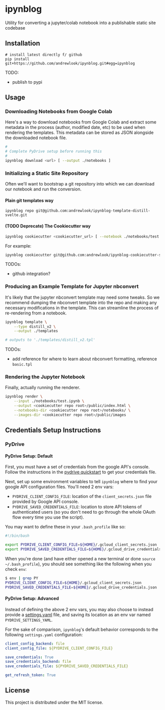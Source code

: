 # ipynblog

Utility for converting a jupyter/colab notebook into a publishable static site codebase

## Installation

```
# install latest directly f/ github
pip install git+https://github.com/andrewlook/ipynblog.git#egg=ipynblog

```

TODO:
- publish to pypi

## Usage

### Downloading Notebooks from Google Colab

Here's a way to download notebooks from Google Colab and extract some metadata in the
process (author, modified date, etc) to be used when rendering the templates. This
metadata can be stored as JSON alongside the downloaded notebook file.

```bash
#
# Complete PyDrive setup before running this
#
ipynblog download <url> [ --output ./notebooks ]
```

### Initializing a Static Site Repository

Often we'll want to bootstrap a git repository into which we can download our notebook
and run the conversion.

#### Plain git templates way

```
ipynblog repo git@github.com:andrewlook/ipynblog-template-distill-svelte.git
```

#### (TODO Deprecate) The Cookiecutter way
```bash
ipynblog cookiecutter <cookiecutter_url> [ --notebook ./notebooks/test.ipynb ]
```

For example:
```bash
ipynblog cookiecutter git@github.com:andrewlook/ipynblog-cookiecutter-svelte-template.git
```

TODOs:
- github integration?

### Producing an Example Template for Jupyter nbconvert

It's likely that the jupyter nbconvert template may need some tweaks. So we recommend
dumping the nbconvert template into the repo and making any necessary modifications
in the template. This can streamline the process of re-rendering from a notebook.

```bash
ipynblog template \
    --type distill_v2 \
    --output ./templates

# outputs to './templates/distill_v2.tpl'
```

TODOs:
- add reference for where to learn about nbconvert formatting, reference `basic.tpl`

### Rendering the Jupyter Notebook

Finally, actually running the renderer.

```bash
ipynblog render \
    --input ./notebooks/test.ipynb \
    --output <cookiecutter repo root>/public/index.html \
    --notebooks-dir <cookiecutter repo root>/notebooks/ \
    --images-dir <cookiecutter repo root>/public/images
```

## Credentials Setup Instructions

### PyDrive

#### PyDrive Setup: Default

First, you must have a set of credentials from the google API's console. Follow the
instructions in the [pydrive quickstart](http://pythonhosted.org/PyDrive/quickstart.html)
to get your credentials file.

Next, set up some environment variables to tell `ipynblog` where to find your
google API configuration files. You'll need 2 env vars:
- `PYDRIVE_CLIENT_CONFIG_FILE`: location of the `client_secrets.json` file provided
  by Google API console.
- `PYDRIVE_SAVED_CREDENTIALS_FILE`: location to store API tokens of authenticated users
  (so you don't need to go through the whole OAuth flow every time you use the script).

You may want to define these in your `.bash_profile` like so:
```bash
#!/bin/bash

export PYDRIVE_CLIENT_CONFIG_FILE=${HOME}/.gcloud_client_secrets.json
export PYDRIVE_SAVED_CREDENTIALS_FILE=${HOME}/.gcloud_drive_credentials.json
```

When you're done (and have either opened a new terminal or done `source ~/.bash_profile`),
you should see something like the following when you check `env`:
```bash
$ env | grep PY
PYDRIVE_CLIENT_CONFIG_FILE=${HOME}/.gcloud_client_secrets.json
PYDRIVE_SAVED_CREDENTIALS_FILE=${HOME}/.gcloud_drive_credentials.json
```

#### PyDrive Setup: Advanced

Instead of defining the above 2 env vars, you may also choose to instead provide a
[settings.yaml](http://pythonhosted.org/PyDrive/oauth.html#sample-settings-yaml) file,
and saving its location as an env var named `PYDRIVE_SETTINGS_YAML`.

For the sake of comparison, `ipynblog`'s default behavior corresponds to the following `settings.yaml` configuration:
```yaml
client_config_backend: file
client_config_file: ${PYDRIVE_CLIENT_CONFIG_FILE}

save_credentials: True
save_credentials_backend: file
save_credentials_file: ${PYDRIVE_SAVED_CREDENTIALS_FILE}

get_refresh_token: True
```


## License

This project is distributed under the MIT license.
